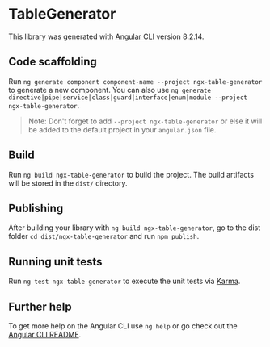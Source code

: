 # TableGenerator

This library was generated with [Angular CLI](https://github.com/angular/angular-cli) version 8.2.14.

## Code scaffolding

Run `ng generate component component-name --project ngx-table-generator` to generate a new component. You can also use `ng generate directive|pipe|service|class|guard|interface|enum|module --project ngx-table-generator`.
> Note: Don't forget to add `--project ngx-table-generator` or else it will be added to the default project in your `angular.json` file. 

## Build

Run `ng build ngx-table-generator` to build the project. The build artifacts will be stored in the `dist/` directory.

## Publishing

After building your library with `ng build ngx-table-generator`, go to the dist folder `cd dist/ngx-table-generator` and run `npm publish`.

## Running unit tests

Run `ng test ngx-table-generator` to execute the unit tests via [Karma](https://karma-runner.github.io).

## Further help

To get more help on the Angular CLI use `ng help` or go check out the [Angular CLI README](https://github.com/angular/angular-cli/blob/master/README.md).
